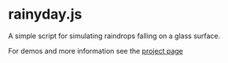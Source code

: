 rainyday.js
===========
A simple script for simulating raindrops falling on a glass surface.

For demos and more information see the [project page](http://maroslaw.github.io/rainyday.js/)

